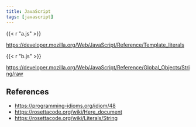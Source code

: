 ```yaml
---
title: JavaScript
tags: [javascript]
---
```


{{< r "a.js" >}}

<https://developer.mozilla.org/Web/JavaScript/Reference/Template_literals>

{{< r "b.js" >}}

<https://developer.mozilla.org/Web/JavaScript/Reference/Global_Objects/String/raw>

## References

- <https://programming-idioms.org/idiom/48>
- <https://rosettacode.org/wiki/Here_document>
- <https://rosettacode.org/wiki/Literals/String>
